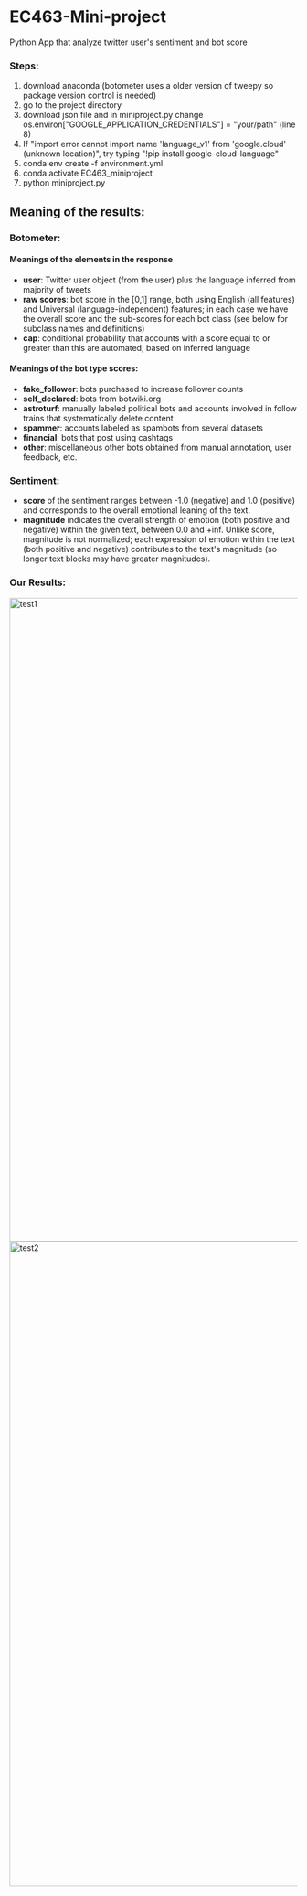 # EC463-Mini-project
Python App that analyze twitter user's sentiment and bot score

### Steps:
1. download anaconda (botometer uses a older version of tweepy so package version control is needed)
2. go to the project directory
3. download json file and in miniproject.py change os.environ["GOOGLE_APPLICATION_CREDENTIALS"] = "your/path" (line 8)
4. If "import error cannot import name 'language_v1' from 'google.cloud' (unknown location)", try typing "!pip install google-cloud-language"
5. conda env create -f environment.yml 
6. conda activate EC463_miniproject
7. python miniproject.py 

## Meaning of the results:

### Botometer: 
#### Meanings of the elements in the response
* **user**: Twitter user object (from the user) plus the language inferred from majority of tweets
* **raw scores**: bot score in the [0,1] range, both using English (all features) and Universal (language-independent) features; in each case we have the overall score and the sub-scores for each bot class (see below for subclass names and definitions)
* **cap**: conditional probability that accounts with a score equal to or greater than this are automated; based on inferred language

#### Meanings of the bot type scores:

* **fake_follower**: bots purchased to increase follower counts
* **self_declared**: bots from botwiki.org
* **astroturf**: manually labeled political bots and accounts involved in follow trains that systematically delete content
* **spammer**: accounts labeled as spambots from several datasets
* **financial**: bots that post using cashtags
* **other**: miscellaneous other bots obtained from manual annotation, user feedback, etc.

### Sentiment:
* **score** of the sentiment ranges between -1.0 (negative) and 1.0 (positive) and 
    corresponds to the overall emotional leaning of the text.
* **magnitude** indicates the overall strength of emotion (both positive and negative) within the given text, between 0.0 and +inf. 
    Unlike score, magnitude is not normalized; each expression of emotion within the text (both positive and negative) 
    contributes to the text's magnitude (so longer text blocks may have greater magnitudes).
    
### Our Results: 
<img width="1127" alt="test1" src="https://user-images.githubusercontent.com/75428513/192183290-b26aacc7-8d1a-4c92-856a-62cf35f65bd2.png">
<img width="1128" alt="test2" src="https://user-images.githubusercontent.com/75428513/192183296-110d12df-a4b0-4f13-9d0a-1c1e0e6af838.png">
